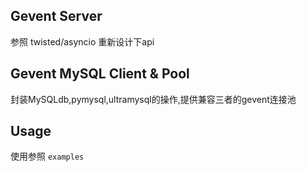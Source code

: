 ## Gevent Server
参照 twisted/asyncio 重新设计下api

## Gevent MySQL Client & Pool
封装MySQLdb,pymysql,ultramysql的操作,提供兼容三者的gevent连接池

## Usage

使用参照 `examples`